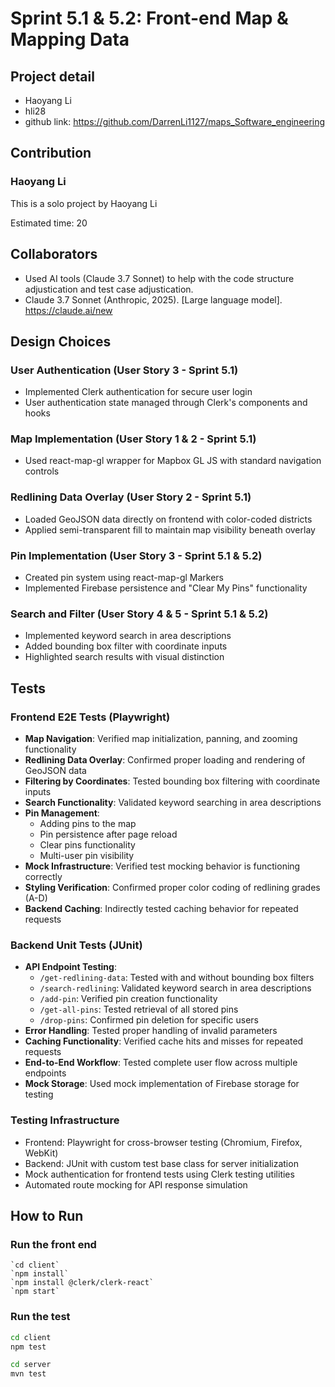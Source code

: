 # Sprint 5.1 & 5.2: Front-end Map & Mapping Data
## Project detail
- Haoyang Li
- hli28
- github link: https://github.com/DarrenLi1127/maps_Software_engineering

## Contribution
### Haoyang Li
This is a solo project by Haoyang Li

Estimated time: 20

## Collaborators
- Used AI tools (Claude 3.7 Sonnet) to help with the code structure adjustication and test case adjustication.
- Claude 3.7 Sonnet (Anthropic, 2025). [Large language model]. https://claude.ai/new

## Design Choices

### User Authentication (User Story 3 - Sprint 5.1)
- Implemented Clerk authentication for secure user login
- User authentication state managed through Clerk's components and hooks

### Map Implementation (User Story 1 & 2 - Sprint 5.1)
- Used react-map-gl wrapper for Mapbox GL JS with standard navigation controls

### Redlining Data Overlay (User Story 2 - Sprint 5.1)
- Loaded GeoJSON data directly on frontend with color-coded districts
- Applied semi-transparent fill to maintain map visibility beneath overlay

### Pin Implementation (User Story 3 - Sprint 5.1 & 5.2)
- Created pin system using react-map-gl Markers
- Implemented Firebase persistence and "Clear My Pins" functionality

### Search and Filter (User Story 4 & 5 - Sprint 5.1 & 5.2)
- Implemented keyword search in area descriptions
- Added bounding box filter with coordinate inputs
- Highlighted search results with visual distinction


## Tests

### Frontend E2E Tests (Playwright)
- **Map Navigation**: Verified map initialization, panning, and zooming functionality
- **Redlining Data Overlay**: Confirmed proper loading and rendering of GeoJSON data
- **Filtering by Coordinates**: Tested bounding box filtering with coordinate inputs
- **Search Functionality**: Validated keyword searching in area descriptions
- **Pin Management**:
    - Adding pins to the map
    - Pin persistence after page reload
    - Clear pins functionality
    - Multi-user pin visibility
- **Mock Infrastructure**: Verified test mocking behavior is functioning correctly
- **Styling Verification**: Confirmed proper color coding of redlining grades (A-D)
- **Backend Caching**: Indirectly tested caching behavior for repeated requests

### Backend Unit Tests (JUnit)
- **API Endpoint Testing**:
    - `/get-redlining-data`: Tested with and without bounding box filters
    - `/search-redlining`: Validated keyword search in area descriptions
    - `/add-pin`: Verified pin creation functionality
    - `/get-all-pins`: Tested retrieval of all stored pins
    - `/drop-pins`: Confirmed pin deletion for specific users
- **Error Handling**: Tested proper handling of invalid parameters
- **Caching Functionality**: Verified cache hits and misses for repeated requests
- **End-to-End Workflow**: Tested complete user flow across multiple endpoints
- **Mock Storage**: Used mock implementation of Firebase storage for testing

### Testing Infrastructure
- Frontend: Playwright for cross-browser testing (Chromium, Firefox, WebKit)
- Backend: JUnit with custom test base class for server initialization
- Mock authentication for frontend tests using Clerk testing utilities
- Automated route mocking for API response simulation


## How to Run
### Run the front end
    `cd client`
    `npm install`
    `npm install @clerk/clerk-react`
    `npm start`
### Run the test
```bash
cd client
npm test

cd server
mvn test
